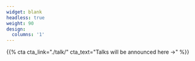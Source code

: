 ```yaml
---
widget: blank
headless: true
weight: 90
design:
  columns: '1'
---
```


{{% cta cta_link="./talk/" cta_text="Talks will be announced here →" %}}
